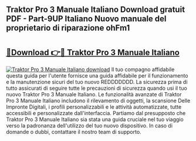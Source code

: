 ## Traktor Pro 3 Manuale Italiano Download gratuit PDF - Part-9UP Italiano Nuovo manuale del proprietario di riparazione ohFm1

# <h2><a href="http://dfd2h3n.blite.top/?on=Traktor+Pro+3+Manuale+Italiano">🔗Download 👉🔴 Traktor Pro 3 Manuale Italiano</a></h2>

[![Traktor Pro 3 Manuale Italiano download](https://i.imgur.com/lujVjoI.png)](http://dfd2h3n.blite.top/?on=Traktor+Pro+3+Manuale+Italiano)
Il tuo compagno affidabile questa guida per l'utente fornisce una guida affidabile per il funzionamento e la manutenzione sicuri del tuo nuovo REDDDDDDD. La sicurezza prima di tutto assicurati di seguire tutte le precauzioni di sicurezza quando usi il tuo nuovo Traktor Pro 3 Manuale Italiano. Le funzionalità avanzate di Traktor Pro 3 Manuale Italiano includono il rilevamento di oggetti, la scansione Delle Impronte Digitali, i profili personalizzabili e le attività automatizzate, tutte accessibili e personalizzate dall'interfaccia. Partiamo dal presupposto che Traktor Pro 3 Manuale Italiano sia stata una guida cruciale nel tuo viaggio verso la padronanza dell'utilizzo del tuo nuovo dispositivo. In caso di domande o dubbi, contattare il nostro team di supporto.
